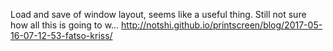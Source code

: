 Load and save of window layout, seems like a useful thing. Still not sure how all this is going to w... http://notshi.github.io/printscreen/blog/2017-05-16-07-12-53-fatso-kriss/ 